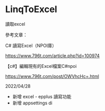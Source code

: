 # LinqToExcel
讀取excel

參考文章：

C# 讀寫Excel（NPOI庫）

https://www.796t.com/article.php?id=100974

【c#】編輯現有的Excel檔案C#npoi

https://www.796t.com/post/OWVhcHc=.html



2022/04/28

- 新增 excel - epplus 讀寫功能
- 新增 appsettings di

